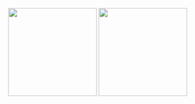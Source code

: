 
<img align="center" height="180px" src="https://github-readme-stats.vercel.app/api/?username=rocex&count_private=true&private_count=true&show_icons=true&theme=default" />

<img align="center" height="180px" src="https://github-readme-stats.vercel.app/api/top-langs/?username=rocex&layout=compact&count_private=true&theme=default" />
